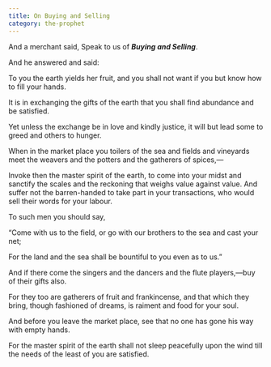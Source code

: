 ```yaml
---
title: On Buying and Selling
category: the-prophet
---
```

And a merchant said, Speak to us of **_Buying and Selling_**.

And he answered and said:

To you the earth yields her fruit, and you shall not want if you but know how to fill your hands.

It is in exchanging the gifts of the earth that you shall find abundance and be satisfied.

Yet unless the exchange be in love and kindly justice, it will but lead some to greed and others to hunger.

When in the market place you toilers of the sea and fields and vineyards meet the weavers and the potters and the gatherers of spices,—

Invoke then the master spirit of the earth, to come into your midst and sanctify the scales and the reckoning that weighs value against value. And suffer not the barren-handed to take part in your transactions, who would sell their words for your labour.

To such men you should say,

“Come with us to the field, or go with our brothers to the sea and cast your net;

For the land and the sea shall be bountiful to you even as to us.”

And if there come the singers and the dancers and the flute players,—buy of their gifts also.

For they too are gatherers of fruit and frankincense, and that which they bring, though fashioned of dreams, is raiment and food for your soul.

And before you leave the market place, see that no one has gone his way with empty hands.

For the master spirit of the earth shall not sleep peacefully upon the wind till the needs of the least of you are satisfied.
